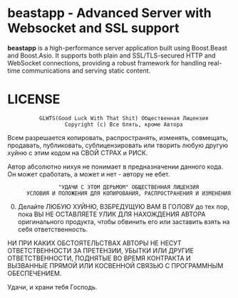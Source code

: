 # beastapp - Advanced Server with Websocket and SSL support

**beastapp** is a high-performance server application built using Boost.Beast and Boost.Asio. It supports both plain and SSL/TLS-secured HTTP and WebSocket connections, providing a robust framework for handling real-time communications and serving static content.

# LICENSE
              GLWTS(Good Luck With That Shit) Общественная Лицензия
                      Copyright (c) Все блять, кроме Автора

Всем разрешается копировать, распространять, изменять, совмещать, продавать,
публиковать, сублицензировать или творить любую другую хуйню с этим кодом
на СВОЙ СТРАХ и РИСК.

Автор абсолютно нихуя не понимает в предназначении данного кода.
Он может сработать, а может и нет - автору не ебет.


                    "УДАЧИ С ЭТОМ ДЕРЬМОМ" ОБЩЕСТВЕННАЯ ЛИЦЕНЗИЯ
          УСЛОВИЯ И ПОЛОЖЕНИЯ ДЛЯ КОПИРОВАНИЯ, РАСПРОСТРАНЕНИЯ И ИЗМЕНЕНИЯ

  0. Делайте ЛЮБУЮ ХУЙНЮ, ВЗБРЕДУЩУЮ ВАМ В ГОЛОВУ до тех пор, пока ВЫ НЕ ОСТАВЛЯЕТЕ
УЛИК ДЛЯ НАХОЖДЕНИЯ АВТОРА оригинального продукта, чтобы обвинить его или заставить
взять на себя ответственность.

НИ ПРИ КАКИХ ОБСТОЯТЕЛЬСТВАХ АВТОРЫ НЕ НЕСУТ ОТВЕТСТВЕННОСТИ ЗА ПРЕТЕНЗИИ,
УБЫТКИ ИЛИ ДРУГИЕ ОТВЕТСТВЕННОСТИ, ПОДНЯТЫЕ ВО ВРЕМЯ КОНТРАКТА И ВЫЗВАННЫЕ
ПРЯМОЙ ИЛИ КОСВЕННОЙ СВЯЗЬЮ С ПРОГРАММНЫМ ОБЕСПЕЧЕНИЕМ.

Удачи, и храни тебя Господь.
